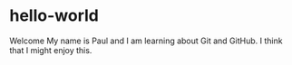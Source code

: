 # hello-world
Welcome
My name is Paul and I am learning about Git and GitHub.
I think that I might enjoy this.
